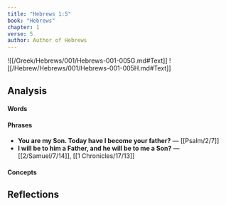```yaml
---
title: "Hebrews 1:5"
book: "Hebrews"
chapter: 1
verse: 5
author: Author of Hebrews
---
```

![[/Greek/Hebrews/001/Hebrews-001-005G.md#Text]]
![[/Hebrew/Hebrews/001/Hebrews-001-005H.md#Text]]

## Analysis

#### Words

#### Phrases
- **You are my Son. Today have I become your father?** — [[Psalm/2/7]]
- **I will be to him a Father, and he will be to me a Son?** — [[2/Samuel/7/14]], [[1 Chronicles/17/13]]

#### Concepts

## Reflections
